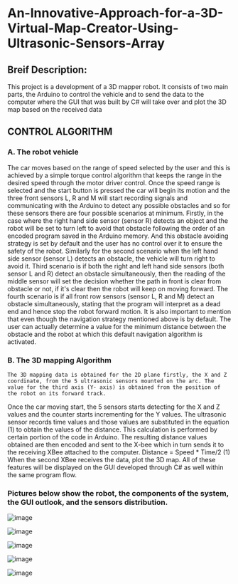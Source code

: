 # An-Innovative-Approach-for-a-3D-Virtual-Map-Creator-Using-Ultrasonic-Sensors-Array
## Breif Description:

This project is a development of a 3D mapper robot. It consists of two main parts, the Arduino to control the vehicle and to send the data to the computer where the GUI that was built by C# will take over and plot the 3D map based on the received data 

## CONTROL ALGORITHM
### A.	The robot vehicle
The car moves based on the range of speed selected by the user and this is achieved by a simple torque control algorithm that keeps the range in the desired speed through the motor driver control. 
	Once the speed range is selected and the start button is pressed the car will begin its motion and the three front sensors L, R and M will start recording signals and communicating with the Arduino to detect any possible obstacles and so for these sensors there are four possible scenarios at minimum. 
	Firstly, in the case where the right hand side sensor (sensor R) detects an object and the robot will be set to turn left to avoid that obstacle following the order of an encoded program saved in the Arduino memory. And this obstacle avoiding strategy is set by default and the user has no control over it to ensure the safety of the robot. 
	Similarly for the second scenario when the left hand side sensor (sensor L) detects an obstacle, the vehicle will turn right to avoid it. 
	Third scenario is if both the right and left hand side sensors (both sensor L and R) detect an obstacle simultaneously, then the reading of the middle sensor will set the decision whether the path in front is clear from obstacle or not, if it's clear then the robot will keep on moving forward. 
	The fourth scenario is if all front row sensors (sensor L, R and M) detect an obstacle simultaneously, stating that the program will interpret as a dead end and hence stop the robot forward motion. 
	It is also important to mention that even though the navigation strategy mentioned above is by default. The user can actually determine a value for the minimum distance between the obstacle and the robot at which this default navigation algorithm is activated. 

### B.	The 3D mapping Algorithm
	The 3D mapping data is obtained for the 2D plane firstly, the X and Z coordinate, from the 5 ultrasonic sensors mounted on the arc. The value for the third axis (Y- axis) is obtained from the position of the robot on its forward track. 
Once the car moving start, the 5 sensors starts detecting for the X and Z values and the counter starts incrementing for the Y values. 
	The ultrasonic sensor records time values and those values are substituted in the equation (1) to obtain the values of the distance. This calculation is performed by certain portion of the code in Arduino. The resulting distance values obtained are then encoded and sent to the X-bee which in turn sends it to the receiving XBee attached to the computer. 
Distance = Speed * Time/2	(1)
When the second XBee receives the data, plot the 3D map. All of these features will be displayed on the GUI developed through C# as well within the same program flow. 

### Pictures below show the robot, the components of the system, the GUI outlook, and the sensors  distribution.

![image](https://user-images.githubusercontent.com/44964071/50421745-a4f29f00-083a-11e9-898f-df5b86e00f8f.png)

![image](https://user-images.githubusercontent.com/44964071/50421787-f00cb200-083a-11e9-96b1-36488f7e386d.png)

![image](https://user-images.githubusercontent.com/44964071/50421789-fa2eb080-083a-11e9-8524-e1a992a49eb0.png)

![image](https://user-images.githubusercontent.com/44964071/50421803-15012500-083b-11e9-955f-6985e7b58471.png)

![image](https://user-images.githubusercontent.com/44964071/50421805-1b8f9c80-083b-11e9-93b5-ea2c4dbb8843.png)



